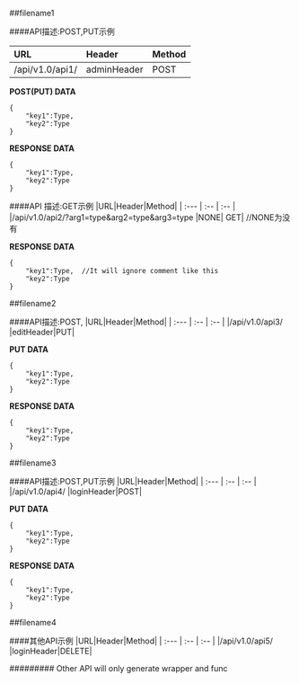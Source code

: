 ##filename1

####API描述:POST,PUT示例

|URL|Header|Method|
| :--- | :-- | :-- |
|/api/v1.0/api1/ |adminHeader|POST|    //adminHeader 生成@admin_required

**POST(PUT) DATA**
```
{
    "key1":Type,
    "key2":Type
}

```

**RESPONSE DATA**
```
{
    "key1":Type,
    "key2":Type
}

```

####API 描述:GET示例
|URL|Header|Method|
| :--- | :-- | :-- |
|/api/v1.0/api2/?arg1=type&arg2=type&arg3=type |NONE| GET|   //NONE为没有

**RESPONSE DATA**
```
{
    "key1":Type,  //It will ignore comment like this
    "key2":Type     
}

```

##filename2

####API描述:POST,
|URL|Header|Method|
| :--- | :-- | :-- |
|/api/v1.0/api3/ |editHeader|PUT|

**PUT DATA**
```
{
    "key1":Type,
    "key2":Type
}

```

**RESPONSE DATA**
```
{
    "key1":Type,
    "key2":Type
}

```

##filename3


####API描述:POST,PUT示例
|URL|Header|Method|
| :--- | :-- | :-- |
|/api/v1.0/api4/ |loginHeader|POST|


**PUT DATA**
``` 
{   
    "key1":Type,
    "key2":Type
}

```

**RESPONSE DATA**
``` 
{
    "key1":Type,
    "key2":Type
}

```

##filename4

####其他API示例
|URL|Header|Method|
| :--- | :-- | :-- |
|/api/v1.0/api5/ |loginHeader|DELETE|


######### Other API will only generate wrapper and func


